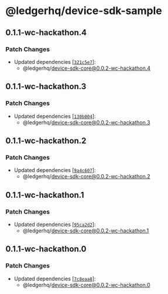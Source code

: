 # @ledgerhq/device-sdk-sample

## 0.1.1-wc-hackathon.4

### Patch Changes

- Updated dependencies [[`321c5e7`](https://github.com/LedgerHQ/device-sdk-ts/commit/321c5e7f41af49bed8fc6e6149c7e58842570e8c)]:
  - @ledgerhq/device-sdk-core@0.0.2-wc-hackathon.4

## 0.1.1-wc-hackathon.3

### Patch Changes

- Updated dependencies [[`130b004`](https://github.com/LedgerHQ/device-sdk-ts/commit/130b004f7b2c0a6d58471781b3f416d627cfc12e)]:
  - @ledgerhq/device-sdk-core@0.0.2-wc-hackathon.3

## 0.1.1-wc-hackathon.2

### Patch Changes

- Updated dependencies [[`9a4c607`](https://github.com/LedgerHQ/device-sdk-ts/commit/9a4c6073285f71f782e950f6ac52f05bc5b6e1a4)]:
  - @ledgerhq/device-sdk-core@0.0.2-wc-hackathon.2

## 0.1.1-wc-hackathon.1

### Patch Changes

- Updated dependencies [[`95ca2d2`](https://github.com/LedgerHQ/device-sdk-ts/commit/95ca2d25a47de9f6700b4c10554025396087ff7e)]:
  - @ledgerhq/device-sdk-core@0.0.2-wc-hackathon.1

## 0.1.1-wc-hackathon.0

### Patch Changes

- Updated dependencies [[`7c8eaa8`](https://github.com/LedgerHQ/device-sdk-ts/commit/7c8eaa89a3600e0c222e65e77a719154777c6f0b)]:
  - @ledgerhq/device-sdk-core@0.0.2-wc-hackathon.0
